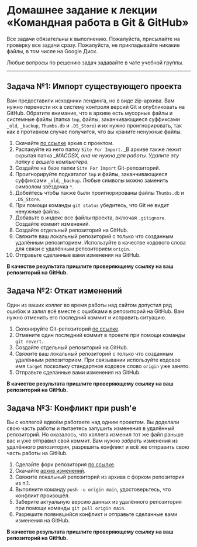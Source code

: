 # Домашнее задание к лекции «Командная работа в Git & GitHub»

Все задачи обязательны к выполнению. Пожалуйста, присылайте на проверку все задачи сразу.
Пожалуйста, не прикладывайте никакие файлы, в том числе на Google Диск.

Любые вопросы по решению задач задавайте в чате учебной группы.

_______

## Задача №1: Импорт существующего проекта

Вам предоставили исходники лендинга, но в виде zip-архива. Вам нужно перенести их в систему контроля версий Git и опубликовать на GitHub. Обратите внимание, что в архиве есть мусорные файлы и системные файлы (папка `tmp`, файлы, заканчивающиеся суффиксами `_old`, `_backup`, `Thumbs.db` и `.DS_Store`) и их нужно проигнорировать, так как в противном случае получится, что вы храните ненужные файлы.

1. Скачайте [по ссылке](https://github.com/netology-code/git-2-homeworks/raw/main/team/src/landing.zip) архив с проектом.
2. Распакуйте из него папку `Site For Import`.
_В архиве также лежит скрытая папка __MACOSX, она не нужна для работы. Удалите эту папку с вашего компьютера._
3. Создайте на базе папки `Site For Import` Git-репозиторий.
4. Проигнорируйте подкаталог `tmp` и файлы, заканчивающиеся суффиксами `_old`, `_backup`. Любые символы можно заменить символом звёздочка `*`.
5. Добейтесь чтобы также были проигнорированы файлы `Thumbs.db` и `.DS_Store`.
6. При помощи команды `git status` убедитесь, что Git не видит ненужные файлы.
7. Добавьте в индекс все файлы проекта, включая `.gitignore`. Создайте коммит изменений.
8. Создайте отдельный репозиторий на GitHub.
9. Свяжите ваш локальный репозиторий с только что созданным удалённым репозиторием. Используйте в качестве кодового слова для связи с удалённым репозиторием `origin`.
10. Отправьте сделанные вами изменения на GitHub.

**В качестве результата пришлите проверяющему ссылку на ваш репозиторий на GitHub.**

## Задача №2: Откат изменений

Один из ваших коллег во время работы над сайтом допустил ряд ошибок и залил всё вместе с ошибками в репозиторий на GitHub. Вам нужно отменить его последний коммит и исправить ситуацию.

1. Склонируйте Git-репозиторий [по ссылке](https://github.com/netology-code/git-2-homeworks-revert.git).
2. Отмените один последний коммит в проекте при помощи команды `git revert`.
3. Создайте отдельный репозиторий на GitHub.
4. Свяжите ваш локальный репозиторий с только что созданным удалённым репозиторием. При связывании используйте кодовое имя `target` поскольку стандартное кодовое слово `origin` уже занято.
5. Отправьте сделанные вами изменения на GitHub.

**В качестве результата пришлите проверяющему ссылку на ваш репозиторий на GitHub.**

## Задача №3: Конфликт при push'е

Вы с коллегой вдвоём работаете над одним проектом. Вы доделали свою часть работы и пытаетесь запушить изменения в удалённый репозиторий. Но оказалось, что коллега изменил тот же файл раньше вас и уже отправил свой коммит. Вам нужно _забрать_ изменения из удалённого репозитория, разрешить конфликт и всё же отправить свою часть работы на GitHub.

1. Сделайте форк репозитория [по ссылке](https://github.com/netology-code/git-2-homeworks-fork).
2. Скачайте [архив изменений](https://github.com/netology-code/git-2-homeworks/raw/main/team/src/git-2-homeworks-fork.zip).
3. Свяжите локальный репозиторий из архива с форком репозитория из п.1.
4. Выполните команду `push -u origin main`, удостоверьтесь, что конфликт произошёл.
5. Заберите актуальную версию данных из удалённого репозитория при помощи команды `git pull origin main`.
6. Разрешите появившийся конфликт и отправьте сделанные вами изменения на GitHub.

**В качестве результата пришлите проверяющему ссылку на ваш репозиторий на GitHub.**